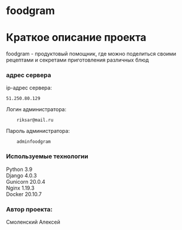 # foodgram

# Краткое описание проекта
foodgram - продуктовый помощник, где можно поделиться своими рецептами и
секретами приготовления различных блюд

### адрес сервера
ip-адрес сервера:
```
51.250.80.129
```

Логин администратора:
```
    riksar@mail.ru
```
Пароль администратора:
```
    adminfoodgram
```

### Используемые технологии
Python 3.9  
Django 4.0.3  
Gunicorn 20.0.4  
Nginx 1.19.3  
Docker 20.10.7  

### Автор проекта:
Смоленский Алексей
